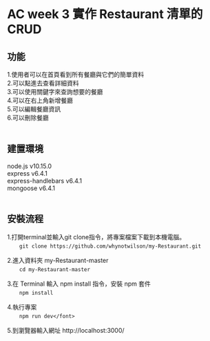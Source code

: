 AC week 3 實作 Restaurant 清單的 CRUD
===
 
功能
--
1.使用者可以在首頁看到所有餐廳與它們的簡單資料<br>
2.可以點進去查看詳細資料<br>
3.可以使用關鍵字來查詢想要的餐廳<br>
4.可以在右上角新增餐廳<br>
5.可以編輯餐廳資訊<br>
6.可以刪除餐廳<br><br>


建置環境
--
node.js v10.15.0<br>
express v6.4.1<br>
express-handlebars v6.4.1<br>
mongoose v6.4.1<br><br>



安裝流程
--
1.打開terminal並輸入git clone指令，將專案檔案下載到本機電腦。<br>
　　`git clone https://github.com/whynotwilson/my-Restaurant.git`<br>
  
2.進入資料夾 my-Restaurant-master<br>
　　`cd my-Restaurant-master`<br>
  
3.在 Terminal 輸入 npm install 指令，安裝 npm 套件</font><br>
　　`npm install`<br>
  
4.執行專案<br>
　　`npm run dev</font>`<br>
  
5.到瀏覽器輸入網址 http://localhost:3000/<br>




